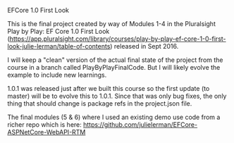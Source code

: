 EFCore 1.0 First Look

This is the final project created by way of Modules 1-4 in the Pluralsight Play by Play: EF Core 1.0 First Look (https://app.pluralsight.com/library/courses/play-by-play-ef-core-1-0-first-look-julie-lerman/table-of-contents) released in Sept 2016.

I will keep a "clean" version of the actual final state of the project from the course in a branch called PlayByPlayFinalCode.
But I will likely evolve the example to include new learnings.

1.0.1 was released just after we built this course so the first update (to master) will be to evolve this to 1.0.1. Since that was only bug fixes, the only thing that should change is package refs in the project.json file.

The final modules (5 & 6) where I used an existing demo use code from a richer repo which is here: https://github.com/julielerman/EFCore-ASPNetCore-WebAPI-RTM




